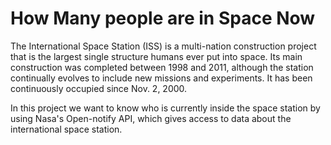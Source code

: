 # How Many people are in Space Now
The International Space Station (ISS) is a multi-nation construction project that is the largest single structure humans ever put into space. Its main construction was completed between 1998 and 2011, although the station continually evolves to include new missions and experiments. It has been continuously occupied since Nov. 2, 2000.

In this project we want to know who is currently inside the space station by using Nasa's Open-notify API, which gives access to data about the international space station.
